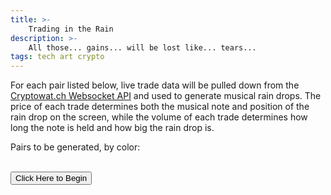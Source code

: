 ```yaml
---
title: >-
    Trading in the Rain
description: >-
    All those... gains... will be lost like... tears...
tags: tech art crypto
---
```


<!-- MIDI.js -->
<!-- polyfill -->
<script src="/assets/trading-in-the-rain/MIDI.js/inc/shim/Base64.js" type="text/javascript"></script>
<script src="/assets/trading-in-the-rain/MIDI.js/inc/shim/Base64binary.js" type="text/javascript"></script>
<script src="/assets/trading-in-the-rain/MIDI.js/inc/shim/WebAudioAPI.js" type="text/javascript"></script>
<!-- MIDI.js package -->
<script src="/assets/trading-in-the-rain/MIDI.js/js/midi/audioDetect.js" type="text/javascript"></script>
<script src="/assets/trading-in-the-rain/MIDI.js/js/midi/gm.js" type="text/javascript"></script>
<script src="/assets/trading-in-the-rain/MIDI.js/js/midi/loader.js" type="text/javascript"></script>
<script src="/assets/trading-in-the-rain/MIDI.js/js/midi/plugin.audiotag.js" type="text/javascript"></script>
<script src="/assets/trading-in-the-rain/MIDI.js/js/midi/plugin.webaudio.js" type="text/javascript"></script>
<script src="/assets/trading-in-the-rain/MIDI.js/js/midi/plugin.webmidi.js" type="text/javascript"></script>
<!-- utils -->
<script src="/assets/trading-in-the-rain/MIDI.js/js/util/dom_request_xhr.js" type="text/javascript"></script>
<script src="/assets/trading-in-the-rain/MIDI.js/js/util/dom_request_script.js" type="text/javascript"></script>
<!-- / MIDI.js -->

<script src="/assets/trading-in-the-rain/Distributor.js" type="text/javascript"></script>
<script src="/assets/trading-in-the-rain/MusicBox.js" type="text/javascript"></script>
<script src="/assets/trading-in-the-rain/RainCanvas.js" type="text/javascript"></script>
<script src="/assets/trading-in-the-rain/CW.js" type="text/javascript"></script>
<script src="/assets/trading-in-the-rain/SeriesComposer.js" type="text/javascript"></script>
<script src="/assets/trading-in-the-rain/main.js" type="text/javascript"></script>


<div id="tradingInRainModal">
For each pair listed below, live trade data will be pulled down from the
<a href="https://docs.cryptowat.ch/websocket-api/">Cryptowat.ch Websocket
API</a> and used to generate musical rain drops. The price of each trade
determines both the musical note and position of the rain drop on the screen,
while the volume of each trade determines how long the note is held and how big
the rain drop is.

<p id="markets">Pairs to be generated, by color:<br/><br/></p>

<button id="button" onclick="run()">Click Here to Begin</button>
<p id="progress"></p>

<script type="text/javascript">
  fillMarketP();
  if (window.addEventListener) window.addEventListener("load", autorun, false);
  else if (window.attachEvent) window.attachEvent("onload", autorun);
  else window.onload = autorun;
</script>
</div>


<canvas id="rainCanvas" style=""></canvas>
